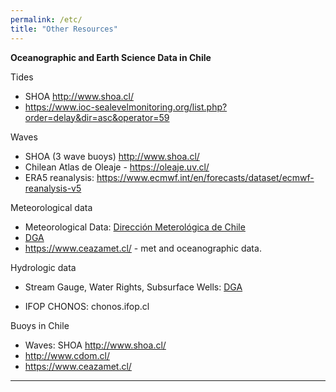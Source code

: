 ```yaml
---
permalink: /etc/
title: "Other Resources"
---
```


**Oceanographic and Earth Science Data in Chile** 

Tides
*   SHOA http://www.shoa.cl/
*   https://www.ioc-sealevelmonitoring.org/list.php?order=delay&dir=asc&operator=59

Waves
*   SHOA (3 wave buoys) http://www.shoa.cl/
*   Chilean Atlas de Oleaje - https://oleaje.uv.cl/
*   ERA5 reanalysis: https://www.ecmwf.int/en/forecasts/dataset/ecmwf-reanalysis-v5

Meteorological data
*   Meteorological Data: [Dirección Meterológica de Chile](https://climatologia.meteochile.gob.cl/application/informacion/buscadorEstaciones)
*   [DGA](dga.mop.gob.cl)
*   https://www.ceazamet.cl/ - met and oceanographic data.

Hydrologic data
*   Stream Gauge, Water Rights, Subsurface Wells: [DGA](dga.mop.gob.cl)
  
*   IFOP CHONOS: chonos.ifop.cl

Buoys in Chile
*  Waves: SHOA http://www.shoa.cl/
*  http://www.cdom.cl/
*  https://www.ceazamet.cl/

*** 

<!---  **Posters, Presentations, etc.** --->

<!--- Bodega Marine Laboratory seminar, 30 August 2023: [[slides here]](../assets/images/seminar_BML_30aug2023_slides.pdf) --->
